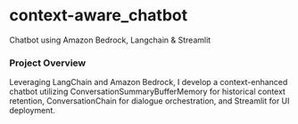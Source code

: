 # context-aware_chatbot
Chatbot using Amazon Bedrock, Langchain &amp; Streamlit

### Project Overview
Leveraging LangChain and Amazon Bedrock, I develop a context-enhanced chatbot utilizing ConversationSummaryBufferMemory for historical context retention, ConversationChain for dialogue orchestration, and Streamlit for UI deployment.


